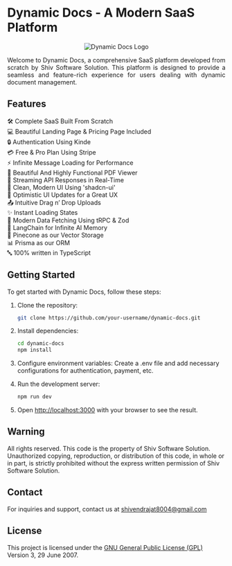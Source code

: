 # Dynamic Docs - A Modern SaaS Platform
<p align="center">
  <img src="https://github.com/Shiv-Software-Solutions/Dynamic-Docs/blob/main/src/app/android-chrome-512x512.png" alt="Dynamic Docs Logo">
</p>
<p align="justify">
    Welcome to Dynamic Docs, a comprehensive SaaS platform developed from scratch by Shiv Software Solution. This platform is designed to provide a seamless and feature-rich experience for users dealing with             dynamic document management.
</p>

## Features

🛠️ Complete SaaS Built From Scratch  
💻 Beautiful Landing Page & Pricing Page Included  
🔒 Authentication Using Kinde  
💳 Free & Pro Plan Using Stripe  
⚡ Infinite Message Loading for Performance  
📄 Beautiful And Highly Functional PDF Viewer  
🔄 Streaming API Responses in Real-Time  
🎨 Clean, Modern UI Using 'shadcn-ui'  
🚀 Optimistic UI Updates for a Great UX  
📤 Intuitive Drag n’ Drop Uploads  
✨ Instant Loading States  
🔧 Modern Data Fetching Using tRPC & Zod  
🧠 LangChain for Infinite AI Memory  
🌲 Pinecone as our Vector Storage  
📊 Prisma as our ORM  
🔤 100% written in TypeScript

## Getting Started

To get started with Dynamic Docs, follow these steps:

1. Clone the repository:
    ```bash
    git clone https://github.com/your-username/dynamic-docs.git
    ```
2. Install dependencies:
    ```bash
    cd dynamic-docs
    npm install
    ```
3. Configure environment variables:
   Create a .env file and add necessary configurations for authentication, payment, etc.

4. Run the development server:
    ```bash
    npm run dev
    ```
5. Open [http://localhost:3000](http://localhost:3000) with your browser to see the result.

## Warning

All rights reserved. This code is the property of Shiv Software Solution. Unauthorized copying, reproduction, or distribution of this code, in whole or in part, is strictly prohibited without the express written permission of Shiv Software Solution.

## Contact

For inquiries and support, contact us at shivendrajat8004@gmail.com

## License

This project is licensed under the [GNU General Public License (GPL)](LICENSE) Version 3, 29 June 2007.
